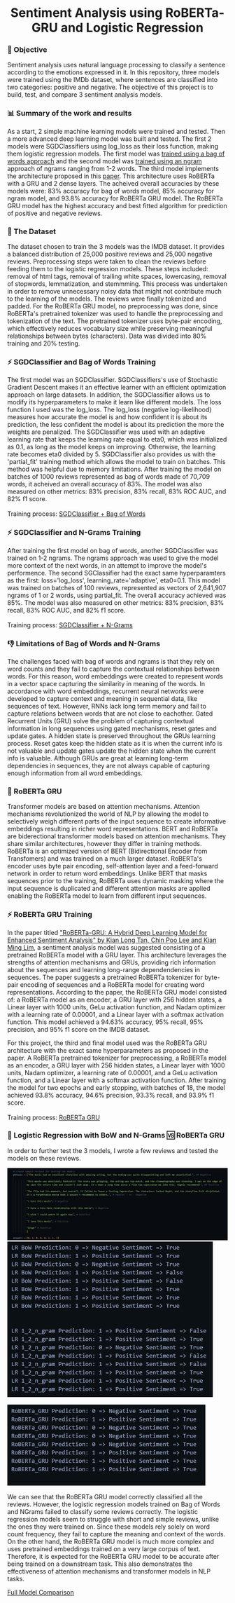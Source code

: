 <h1 align="center">Sentiment Analysis using RoBERTa-GRU and Logistic Regression</h1>

### 🎯 Objective
Sentiment analysis uses natural language processing to classify a sentence according to the emotions expressed in it. In this repository, three models were trained using the IMDb dataset, where sentences are classified into two categories: positive and negative.
The objective of this project is to build, test, and compare 3 sentiment analysis models.

### 📊 Summary of the work and results
As a start, 2 simple machine learning models were trained and tested. Then a more advanced deep learning model was built and tested. The first 2 models were SGDClassifiers using log_loss as their loss function, making them logistic regression models. The first model was [trained using a bag of words approach](https://github.com/MarcDagher/RoBERTa_GRU_Sentiment_Analysis/blob/main/Model%20Training/%5BBoW%5DLogistic_Regression.ipynb) and the second model was [trained using an ngram](https://github.com/MarcDagher/RoBERTa_GRU_Sentiment_Analysis/blob/main/Model%20Training/%5B1_2_grams%5DLogistic_Regression.ipynb) approach of ngrams ranging from 1-2 words. The third model implements the architecture proposed in this [paper](https://github.com/MarcDagher/RoBERTa_GRU_Sentiment_Analysis/blob/main/PDFs/RoBERTA_GRU_Sentiment_Analysis.pdf). This architecture uses RoBERTa with a GRU and 2 dense layers. The acheived overall accuracies by these models were: 83% accuracy for bag of words model, 85% accuracy for ngram model, and 93.8% accuracy for RoBERTa GRU model. The RoBERTa GRU model has the highest accuracy and best fitted algorithm for prediction of positive and negative reviews.

### 📑 The Dataset
The dataset chosen to train the 3 models was the IMDB dataset. It provides a balanced distribution of 25,000 positive reviews and 25,000 negative reviews. Preprocessing steps were taken to clean the reviews before feeding them to the logistic regression models. These steps included: removal of html tags, removal of trailing white spaces, lowercasing, removal of stopwords, lemmatization, and stemmming. This process was undertaken in order to remove unnecessary noisy data that might not contribute much to the learning of the models. The reviews were finally tokenized and padded. For the RoBERTa GRU model, no preprocessing was done, since RoBERTa's pretrained tokenizer was used to handle the preprocessing and tokenization of the text. The pretrained tokenizer uses byte-pair encoding, which effectively reduces vocabulary size while preserving meaningful relationships between bytes (characters). Data was divided into 80% training and 20% testing.

### ⚡ SGDClassifier and Bag of Words Training
The first model was an SGDClassifier. SGDClassifiers's use of Stochastic Gradient Descent makes it an effective learner with an efficient optimization approach on large datasets. In addition, the SGDClassifier allows us to modify its hyperparameters to make it learn like different models. The loss function I used was the log_loss. The log_loss (negative log-likelihood) measures how accurate the model is and how confident it is about its prediction, the less confident the model is about its prediction the more the weights are penalized. The SGDClassifier was used with an adaptive learning rate that keeps the learning rate equal to eta0, which was initialized as 0.1, as long as the model keeps on improving. Otherwise, the learning rate becomes eta0 divided by 5. SGDClassifier also provides us with the 'partial_fit' training method which allows the model to train on batches. This method was helpful due to memory limitations. After training the model on batches of 1000 reviews represented as bag of words made of 70,709 words, it acheived an overall accuracy of 83%. The model was also measured on other metrics: 83% precision, 83% recall, 83% ROC AUC, and 82% f1 score.<br></br>Training process: [SGDClassifier + Bag of Words](https://github.com/MarcDagher/RoBERTa_GRU_Sentiment_Analysis/blob/main/Model%20Training/%5BBoW%5DLogistic_Regression.ipynb)

### ⚡ SGDClassifier and N-Grams Training
After training the first model on bag of words, another SGDClassifier was trained on 1-2 ngrams. The ngrams approach was used to give the model more context of the next words, in an attempt to improve the model's performence. The second SGClassifier had the exact same hyperparamters as the first: loss='log_loss', learning_rate='adaptive', eta0=0.1. This model was trained on batches of 100 reviews, represented as vectors of 2,641,907 ngrams of 1 or 2 words, using partial_fit. The overall accuracy achieved was 85%. The model was also measured on other metrics: 83% precision, 83% recall, 83% ROC AUC, and 82% f1 score.<br></br>Training process: [SGDClassifier + N-Grams](https://github.com/MarcDagher/RoBERTa_GRU_Sentiment_Analysis/blob/main/Model%20Training/%5B1_2_grams%5DLogistic_Regression.ipynb)

### 👎 Limitations of Bag of Words and N-Grams
The challenges faced with bag of words and ngrams is that they rely on word counts and they fail to capture the contextual relationships between words. For this reason, word embeddings were created to represent words in a vector space capturing the similarity in meaning of the words. In accordance with word embeddings, recurrent neural networks were developed to capture context and meaning in sequential data, like sequences of text. However, RNNs lack long term memory and fail to capture relations between words that are not close to eachother. Gated Recurrent Units (GRU) solve the problem of capturing contextual information in long sequences using gated mechanisms, reset gates and update gates. A hidden state is preserved throughout the GRUs learning process. Reset gates keep the hidden state as it is when the current info is not valuable and update gates update the hidden state when the current info is valuable. Although GRUs are great at learning long-term dependencies in sequences, they are not always capable of capturing enough information from all word embeddings.

### 🌝 RoBERTa GRU
Transformer models are based on attention mechanisms. Attention mechanisms revolutionized the world of NLP by allowing the model to selectively weigh different parts of the input sequence to create informative embeddings resulting in richer word representations. BERT and RoBERTa are biderectional transformer models based on attention mechanisms. They share similar architectures, however they differ in training methods. RoBERTa is an optimized version of BERT (Bidirectional Encoder from Transfomers) and was trained on a much larger dataset. RoBERTa's encoder uses byte pair encoding, self-attention layer and a feed-forward network in order to return word embeddings. Unlike BERT that masks sequences prior to the training, RoBERTa uses dynamic masking where the input sequence is duplicated and different attention masks are applied enabling the RoBERTa model to learn from different input sequences.

### ⚡ RoBERTa GRU Training
In the paper titled ["RoBERTa-GRU: A Hybrid Deep Learning Model for Enhanced Sentiment Analysis" by Kian Long Tan, Chin Poo Lee and Kian Ming Lim](https://github.com/MarcDagher/RoBERTa_GRU_Sentiment_Analysis/blob/main/PDFs/RoBERTA_GRU_Sentiment_Analysis.pdf), a sentiment analysis model was suggested consisting of a pretrained RoBERTa model with a GRU layer. This architecture leverages the strengths of attention mechanisms and GRUs, providing rich information about the sequences and learning long-range dependendencies in sequences. The paper suggests a pretrained RoBERTa tokenizer for byte-pair encoding of sequences and a RoBERTa model for creating word representations. According to the paper, the RoBERTa GRU model consisted of: a RoBERTa model as an encoder, a GRU layer with 256 hidden states, a Linear layer with 1000 units, GeLu activation function, and Nadam optimizer with a learning rate of 0.00001, and a Linear layer with a softmax activation function. This model achieved a 94.63% accuracy, 95% recall, 95% precision, and 95% f1 score on the IMDB dataset.

For this project, the third and final model used was the RoBERTa GRU architecture with the exact same hyperparameters as proposed in the paper. A RoBERTa pretrained tokenizer for preprocessing, a RoBERTa model as an encoder, a GRU layer with 256 hidden states, a Linear layer with 1000 units, Nadam optimizer, a learning rate of 0.00001, and a GeLu activation function, and a Linear layer with a softmax activation function. After training the model for two epochs and early stopping, with batches of 18, the model achieved 93.8% accuracy, 94.6% precision, 93.3% recall, and 93.9% f1 score.<br></br>Training process: [RoBERTa GRU](https://github.com/MarcDagher/RoBERTa_GRU_Sentiment_Analysis/blob/main/Model%20Training/RoBERTa_GRU.ipynb)

### 🏁 Logistic Regression with BoW and N-Grams 🆚 RoBERTa GRU
In order to further test the 3 models, I wrote a few reviews and tested the models on these reviews.

![Screenshot of reviews](https://github.com/MarcDagher/RoBERTa_GRU_Sentiment_Analysis/blob/main/Screenshots/reviews.png)
![Screenshot of reviews](https://github.com/MarcDagher/RoBERTa_GRU_Sentiment_Analysis/blob/main/Screenshots/LR.png)

![Screenshot of reviews](https://github.com/MarcDagher/RoBERTa_GRU_Sentiment_Analysis/blob/main/Screenshots/RoBERTa_GRU.png)

We can see that the RoBERTa GRU model correctly classified all the reviews. However, the logistic regression models trained on Bag of Words and NGrams failed to classify some reviews correctly. The logistic regression models seem to struggle with short and simple reviews, unlike the ones they were trained on. Since these models rely solely on word count frequency, they fail to capture the meaning and context of the words. On the other hand, the RoBERTa GRU model is much more complex and uses pretrained embeddings trained on a very large corpus of text. Therefore, it is expected for the RoBERTa GRU model to be accurate after being trained on a downstream task. This also demonstrates the effectiveness of attention mechanisms and transformer models in NLP tasks.

[Full Model Comparison](https://github.com/MarcDagher/RoBERTa_GRU_Sentiment_Analysis/blob/main/test_models.ipynb)
